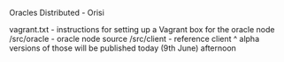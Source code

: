 Oracles Distributed - Orisi

vagrant.txt - instructions for setting up a Vagrant box for the oracle node
/src/oracle - oracle node source
/src/client - reference client
^ alpha versions of those will be published today (9th June) afternoon 
